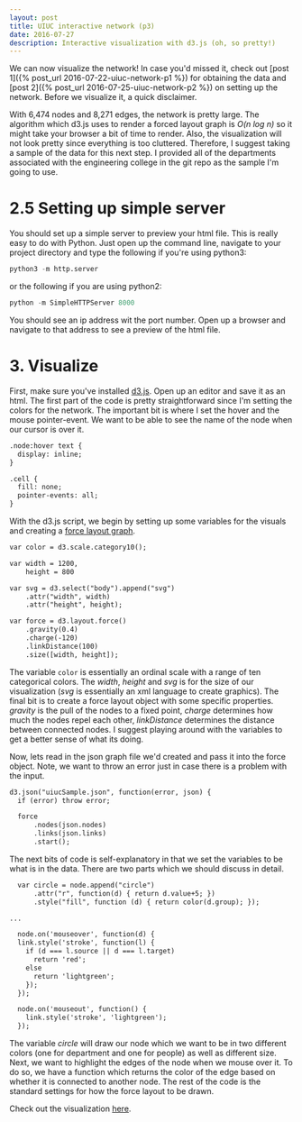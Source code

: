 ```yaml
---
layout: post
title: UIUC interactive network (p3)
date: 2016-07-27
description: Interactive visualization with d3.js (oh, so pretty!)
---
```


We can now visualize the network! In case you'd missed it, check out 
[post 1]({% post_url 2016-07-22-uiuc-network-p1 %}) for obtaining the data and 
[post 2]({% post_url 2016-07-25-uiuc-network-p2 %}) on setting up the network. Before we 
visualize it, a quick disclaimer.

With 6,474 nodes and 8,271 edges, the network is pretty large. The algorithm which d3.js 
uses to render a forced layout graph is _O(n log n)_ so it might take your browser a bit
of time to render. Also, the visualization will not look pretty since everything is too 
cluttered. Therefore, I suggest taking a sample of the data for this next step. I provided 
all of the departments associated with the engineering college in the git repo as the sample 
I'm going to use.

# 2.5 Setting up simple server

You should set up a simple server to preview your html file. This is really easy to do with 
Python. Just open up the command line, navigate to your project directory and type the 
following if you're using python3:

```python
python3 -m http.server
```

or the following if you are using python2:

```python
python -m SimpleHTTPServer 8000
```

You should see an ip address wit the port number. Open up a browser and navigate to that 
address to see a preview of the html file.

# 3. Visualize

First, make sure you've installed [d3.js](https://d3js.org/). Open up an editor and save 
it as an html. The first part of the code is pretty straightforward since I'm setting the 
colors for the network. The important bit is where I set the hover and the mouse 
pointer-event. We want to be able to see the name of the node when our cursor is over it.

```html
.node:hover text {
  display: inline;
}

.cell {
  fill: none;
  pointer-events: all;
}
```

With the d3.js script, we begin by setting up some variables for the visuals and creating a
[force layout graph](https://en.wikipedia.org/wiki/Force-directed_graph_drawing).

```html
var color = d3.scale.category10();

var width = 1200,
    height = 800

var svg = d3.select("body").append("svg")
    .attr("width", width)
    .attr("height", height);

var force = d3.layout.force()
    .gravity(0.4)
    .charge(-120)
    .linkDistance(100)
    .size([width, height]);
```

The variable `color` is essentially an ordinal scale with a range of ten categorical 
colors. The _width_, _height_ and _svg_ is for the size of our visualization (_svg_ is
essentially an xml language to create graphics). The final bit is to create a force layout
object with some specific properties. _gravity_ is the pull of the nodes to a fixed point,
_charge_ determines how much the nodes repel each other, _linkDistance_ determines the 
distance between connected nodes. I suggest playing around with the variables to get a 
better sense of what its doing.

Now, lets read in the json graph file we'd created and pass it into the force object. Note,
we want to throw an error just in case there is a problem with the input.

```html
d3.json("uiucSample.json", function(error, json) {
  if (error) throw error;

  force
      .nodes(json.nodes)
      .links(json.links)
      .start();
```

The next bits of code is self-explanatory in that we set the variables to be what is in 
the data. There are two parts which we should discuss in detail.

```html
  var circle = node.append("circle")
      .attr("r", function(d) { return d.value+5; })
      .style("fill", function (d) { return color(d.group); });

...

  node.on('mouseover', function(d) {
  link.style('stroke', function(l) {
    if (d === l.source || d === l.target)
      return 'red';
    else
      return 'lightgreen';
    });
  });

  node.on('mouseout', function() {
    link.style('stroke', 'lightgreen');
  });
```

The variable _circle_ will draw our node which we want to be in two different colors (one
for department and one for people) as well as different size. Next, we want to highlight 
the edges of the node when we mouse over it. To do so, we have a function which returns 
the color of the edge based on whether it is connected to another node. The rest of the 
code is the standard settings for how the force layout to be drawn.

Check out the visualization [here](https://jknguye2.github.io/UIUC_network/).
